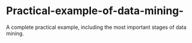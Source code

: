 # Practical-example-of-data-mining-
A complete practical example, including the most important stages of data mining.
